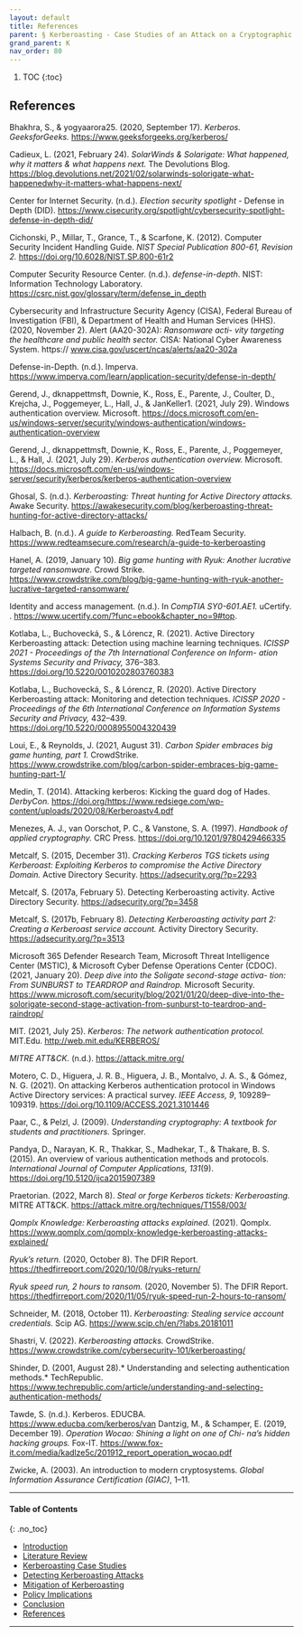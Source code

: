 ```yaml
---
layout: default
title: References   
parent: § Kerberoasting - Case Studies of an Attack on a Cryptographic Authentication Technology  
grand_parent: K
nav_order: 80 
---
```

<style>
.dont-break-out {
  /* These are technically the same, but use both */
  overflow-wrap: break-word;
  word-wrap: break-word;

     -ms-word-break: break-all;
  /* This is the dangerous one in WebKit, as it breaks things wherever */
  word-break: break-all;
  /* Instead use this non-standard one: */
  word-break: break-word;
}

.youtube-container {
    position: relative;
    width: 100%;
    height: 0;
    padding-bottom: 56.25%;
}
.youtube-video {
    position: absolute;
    top: 0;
    left: 0;
    width: 100%;
    height: 100%;
}

</style>

<div class="dont-break-out" markdown="1">

1. TOC
{:toc}

## References
Bhakhra, S., & yogyaarora25. (2020, September 17). *Kerberos. GeeksforGeeks.* https://www.geeksforgeeks.org/kerberos/ 

Cadieux, L. (2021, February 24). *SolarWinds & Solarigate: What happened, why it matters & what happens next.* The Devolutions Blog. https://blog.devolutions.net/2021/02/solarwinds-solorigate-what-happenedwhy-it-matters-what-happens-next/ 

Center for Internet Security. (n.d.). *Election security spotlight* - Defense in Depth (DID). https://www.cisecurity.org/spotlight/cybersecurity-spotlight-defense-in-depth-did/

Cichonski, P., Millar, T., Grance, T., & Scarfone, K. (2012). Computer Security Incident Handling Guide. *NIST Special Publication 800-61, Revision 2.* https://doi.org/10.6028/NIST.SP.800-61r2 

Computer Security Resource Center. (n.d.). *defense-in-depth*. NIST: Information Technology Laboratory. https://csrc.nist.gov/glossary/term/defense_in_depth

Cybersecurity and Infrastructure Security Agency (CISA), Federal Bureau of Investigation (FBI), & Department of Health and Human Services (HHS). (2020, November 2). Alert (AA20-302A): *Ransomware acti- vity targeting the healthcare and public health sector.* CISA: National Cyber Awareness System. https:// www.cisa.gov/uscert/ncas/alerts/aa20-302a

Defense-in-Depth. (n.d.). Imperva. https://www.imperva.com/learn/application-security/defense-in-depth/ 

Gerend, J., dknappettmsft, Downie, K., Ross, E., Parente, J., Coulter, D., Krejcha, J., Poggemeyer, L., Hall, J., & JanKeller1. (2021, July 29). Windows authentication overview. Microsoft. https://docs.microsoft.com/en-us/windows-server/security/windows-authentication/windows-authentication-overview 

Gerend, J., dknappettmsft, Downie, K., Ross, E., Parente, J., Poggemeyer, L., & Hall, J. (2021, July 29). *Kerberos authentication overview.* Microsoft. https://docs.microsoft.com/en-us/windows-server/security/kerberos/kerberos-authentication-overview

Ghosal, S. (n.d.). *Kerberoasting: Threat hunting for Active Directory attacks.* Awake Security. https://awakesecurity.com/blog/kerberoasting-threat-hunting-for-active-directory-attacks/ 

Halbach, B. (n.d.). *A guide to Kerberoasting.* RedTeam Security. https://www.redteamsecure.com/research/a-guide-to-kerberoasting

Hanel, A. (2019, January 10). *Big game hunting with Ryuk: Another lucrative targeted ransomware.* Crowd Strike. https://www.crowdstrike.com/blog/big-game-hunting-with-ryuk-another-lucrative-targeted-ransomware/

Identity and access management. (n.d.). In *CompTIA SY0-601.AE1.* uCertify. .
https://www.ucertify.com/?func=ebook&chapter_no=9#top.

Kotlaba, L., Buchovecká, S., & Lórencz, R. (2021). Active Directory Kerberoasting attack: Detection using machine learning techniques. *ICISSP 2021 - Proceedings of the 7th International Conference on Inform- ation Systems Security and Privacy,* 376–383. https://doi.org/10.5220/0010202803760383 

Kotlaba, L., Buchovecká, S., & Lórencz, R. (2020). Active Directory Kerberoasting attack: Monitoring and detection techniques. *ICISSP 2020 - Proceedings of the 6th International Conference on Information Systems Security and Privacy,* 432–439. https://doi.org/10.5220/0008955004320439

Loui, E., & Reynolds, J. (2021, August 31). *Carbon Spider embraces big game hunting, part 1.* CrowdStrike. https://www.crowdstrike.com/blog/carbon-spider-embraces-big-game-hunting-part-1/ 

Medin, T. (2014). Attacking kerberos: Kicking the guard dog of Hades. *DerbyCon.* https://doi.org/https://www.redsiege.com/wp-content/uploads/2020/08/Kerberoastv4.pdf

Menezes, A. J., van Oorschot, P. C., & Vanstone, S. A. (1997). *Handbook of applied cryptography.* CRC Press. https://doi.org/10.1201/9780429466335 

Metcalf, S. (2015, December 31). *Cracking Kerberos TGS tickets using Kerberoast: Exploiting Kerberos to compromise the Active Directory Domain.* Active Directory Security. https://adsecurity.org/?p=2293 

Metcalf, S. (2017a, February 5). Detecting Kerberoasting activity. Active Directory Security. https://adsecurity.org/?p=3458

Metcalf, S. (2017b, February 8). *Detecting Kerberoasting activity part 2: Creating a Kerberoast service account.* Activity Directory Security. https://adsecurity.org/?p=3513 

Microsoft 365 Defender Research Team, Microsoft Threat Intelligence Center (MSTIC), & Microsoft Cyber Defense Operations Center (CDOC). (2021, January 20). *Deep dive into the Soligate second-stage activa- tion: From SUNBURST to TEARDROP and Raindrop.* Microsoft Security. https://www.microsoft.com/security/blog/2021/01/20/deep-dive-into-the-solorigate-second-stage-activation-from-sunburst-to-teardrop-and-raindrop/

MIT. (2021, July 25). *Kerberos: The network authentication protocol.* MIT.Edu. http://web.mit.edu/KERBEROS/ 

*MITRE ATT&CK.* (n.d.). https://attack.mitre.org/

Motero, C. D., Higuera, J. R. B., Higuera, J. B., Montalvo, J. A. S., & Gómez, N. G. (2021). On attacking Kerberos authentication protocol in Windows Active Directory services: A practical survey. *IEEE Access, 9*, 109289–109319. https://doi.org/10.1109/ACCESS.2021.3101446 

Paar, C., & Pelzl, J. (2009). *Understanding cryptography: A textbook for students and practitioners.* Springer.

Pandya, D., Narayan, K. R., Thakkar, S., Madhekar, T., & Thakare, B. S. (2015). An overview of various authentication methods and protocols. *International Journal of Computer Applications, 131*(9). https://doi.org/10.5120/ijca2015907389 

Praetorian. (2022, March 8). *Steal or forge Kerberos tickets: Kerberoasting.* MITRE ATT&CK. https://attack.mitre.org/techniques/T1558/003/

*Qomplx Knowledge: Kerberoasting attacks explained.* (2021). Qomplx. https://www.qomplx.com/qomplx-knowledge-kerberoasting-attacks-explained/ 

*Ryuk’s return.* (2020, October 8). The DFIR Report. https://thedfirreport.com/2020/10/08/ryuks-return/ 

*Ryuk speed run, 2 hours to ransom.* (2020, November 5). The DFIR Report. 
https://thedfirreport.com/2020/11/05/ryuk-speed-run-2-hours-to-ransom/

Schneider, M. (2018, October 11). *Kerberoasting: Stealing service account credentials.* Scip AG. https://www.scip.ch/en/?labs.20181011 

Shastri, V. (2022). *Kerberoasting attacks.* CrowdStrike. https://www.crowdstrike.com/cybersecurity-101/kerberoasting/

Shinder, D. (2001, August 28).* Understanding and selecting authentication methods.* TechRepublic. https://www.techrepublic.com/article/understanding-and-selecting-authentication-methods/ 

Tawde, S. (n.d.). Kerberos. EDUCBA. https://www.educba.com/kerberos/van Dantzig, M., & Schamper, E. (2019, December 19). *Operation Wocao: Shining a light on one of Chi- na’s hidden hacking groups.* Fox-IT. https://www.fox-it.com/media/kadlze5c/201912_report_operation_wocao.pdf 

Zwicke, A. (2003). An introduction to modern cryptosystems. *Global Information Assurance Certification (GIAC)*, 1–11.
***

#### Table of Contents
{: .no_toc}

<ul><li> <a href="/docs/K/Kerberoasting-Case-Studies-of-an-Attack-on-a-Cryptographic-Authentication-Technology-1/">Introduction</a></li><li> <a href="/docs/K/Kerberoasting-Case-Studies-of-an-Attack-on-a-Cryptographic-Authentication-Technology-2/">Literature Review</a></li><li> <a href="/docs/K/Kerberoasting-Case-Studies-of-an-Attack-on-a-Cryptographic-Authentication-Technology-3/">Kerberoasting Case Studies</a></li><li> <a href="/docs/K/Kerberoasting-Case-Studies-of-an-Attack-on-a-Cryptographic-Authentication-Technology-4/">Detecting Kerberoasting Attacks</a></li><li> <a href="/docs/K/Kerberoasting-Case-Studies-of-an-Attack-on-a-Cryptographic-Authentication-Technology-5/">Mitigation of Kerberoasting</a></li><li> <a href="/docs/K/Kerberoasting-Case-Studies-of-an-Attack-on-a-Cryptographic-Authentication-Technology-6/">Policy Implications</a></li><li> <a href="/docs/K/Kerberoasting-Case-Studies-of-an-Attack-on-a-Cryptographic-Authentication-Technology-7/">Conclusion</a></li><li> <a href="/docs/K/Kerberoasting-Case-Studies-of-an-Attack-on-a-Cryptographic-Authentication-Technology-8/">References</a></li></ul>

***

</div>
